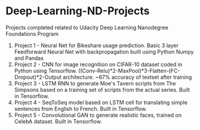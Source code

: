 # Deep-Learning-ND-Projects
Projects completed related to Udacity Deep Learning Nanodegree Foundations Program

1. Project 1 - Neural Net for Bikeshare usage prediction. Basic 3 layer Feedforward Neural Net with backpropagation built using Python Numpy and Pandas 
2. Project 2 - CNN for image recognition on CIFAR-10 dataset coded in Python using Tensorflow. 
               ((Conv-Relu)*2-MaxPool)*3-Flatten-(FC-Dropout)*2-Output architecture. 
               ~67% accuracy of testset after training
3. Project 3 - LSTM RNN to generate Moe's Tavern scripts from The Simpsons based on a training set of scripts from the actual series. Built in Tensorflow.
4. Project 4 - SeqToSeq model based on LSTM cell for translating simple sentences from English to French. Built in Tensorflow.
5. Project 5 - Convolutional GAN to generate realistic faces, trained on CelebA dataset. Built in Tensorflow.
